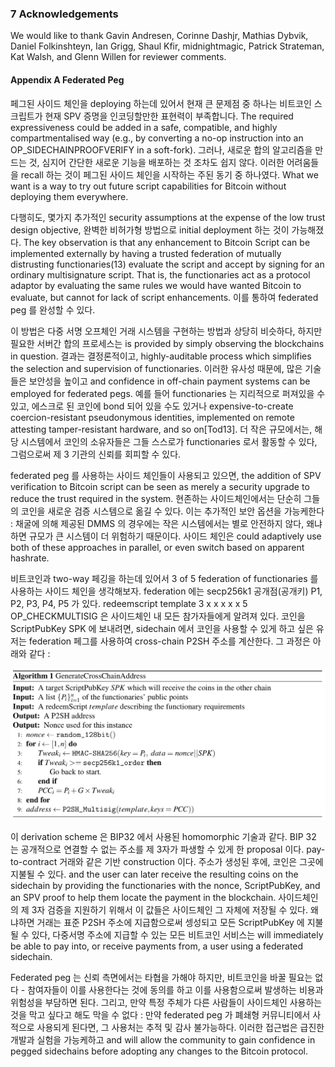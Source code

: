 ### 7 Acknowledgements 

We would like to thank Gavin Andresen, Corinne Dashjr, Mathias Dybvik, Daniel Folkinshteyn, Ian Grigg, Shaul Kfir, midnightmagic, Patrick Strateman, Kat Walsh, and Glenn Willen for reviewer comments.

#### Appendix A Federated Peg 

페그된 사이드 체인을 deploying 하는데 있어서 현재 큰 문제점 중 하나는 비트코인 스크립트가 현재 SPV 증명을 인코딩할만한 표현력이 부족합니다. The required expressiveness could be added in a safe, compatible, and highly compartmentalised way (e.g., by converting a no-op instruction into an OP_SIDECHAINPROOFVERIFY in a soft-fork). 그러나, 새로운 합의 알고리즘을 만드는 것, 심지어 간단한 새로운 기능을 배포하는 것 조차도 쉽지 않다. 이러한 어려움들을 recall 하는 것이 페그된 사이드 체인을 시작하는 주된 동기 중 하나였다. What we want is a way to try out future script capabilities for Bitcoin without deploying them everywhere.

다행히도, 몇가지 추가적인 security assumptions at the expense of the low trust design objective, 완벽한 비허가형 방법으로 initial deployment 하는 것이 가능해졌다. The key observation is that any enhancement to Bitcoin Script can be implemented externally by having a trusted federation of mutually distrusting functionaries(13) evaluate the script and accept by signing for an ordinary multisignature script. That is, the functionaries act as a protocol adaptor by evaluating the same rules we would have wanted Bitcoin to evaluate, but cannot for lack of script enhancements. 이를 통하여 federated peg 를 완성할 수 있다. 

이 방법은 다중 서명 오프체인 거래 시스템을 구현하는 방법과 상당히 비슷하다, 하지만 필요한 서버간 합의 프로세스는 is provided by simply observing the blockchains in question. 결과는 결정론적이고, highly-auditable process which simplifies the selection and supervision of functionaries. 이러한 유사성 때문에, 많은 기술들은 보안성을 높이고 and confidence in off-chain payment systems can be employed for federated pegs. 예를 들어 functionaries 는 지리적으로 퍼져있을 수 있고, 에스크로 된 코인에 bond 되어 있을 수도 있거나 expensive-to-create coercion-resistant pseudonymous identities, implemented on remote attesting tamper-resistant hardware, and so on[Tod13]. 더 작은 규모에서는, 해당 시스템에서 코인의 소유자들은 그들 스스로가 functionaries 로서 활동할 수 있다, 그럼으로써 제 3 기관의 신뢰를 회피할 수 있다. 

federated peg 를 사용하는 사이드 체인들이 사용되고 있으면, the addition of SPV verification to Bitcoin script can be seen as merely a security upgrade to reduce the trust required in the system. 현존하는 사이드체인에서는 단순히 그들의 코인을 새로운 검증 시스템으로 옮길 수 있다. 이는 추가적인 보안 옵션을 가능케한다 : 채굴에 의해 제공된 DMMS 의 경우에는 작은 시스템에서는 별로 안전하지 않다, 왜냐하면 규모가 큰 시스템이 더 위험하기 때문이다. 사이드 체인은 could adaptively use both of these approaches in parallel, or even switch based on apparent hashrate.

비트코인과 two-way 페깅을 하는데 있어서 3 of 5 federation of functionaries 를 사용하는 사이드 체인을 생각해보자. federation 에는 secp256k1 공개점(공개키) P1, P2, P3, P4, P5 가 있다. redeemscript template 3 x x x x x 5 OP_CHECKMULTISIG 은 사이드체인 내 모든 참가자들에게 알려져 있다. 코인을 ScriptPubKey SPK 에 보내려면, sidechain 에서 코인을 사용할 수 있게 하고 싶은 유저는 federation 페그를 사용하여 cross-chain P2SH 주소를 계산한다. 그 과정은 아래와 같다 : 

![1](./1.png)

이 derivation scheme 은 BIP32 에서 사용된 homomorphic 기술과 같다. BIP 32 는 공개적으로 연결할 수 없는 주소를 제 3자가 파생할 수 있게 한 proposal 이다. pay-to-contract 거래와 같은 기반 construction 이다. 주소가 생성된 후에, 코인은 그곳에 지불될 수 있다. and the user can later receive the resulting coins on the sidechain by providing the functionaries with the nonce, ScriptPubKey, and an SPV proof to help them locate the payment in the blockchain. 사이드체인의 제 3자 검증을 지원하기 위해서 이 값들은 사이드체인 그 자체에 저장될 수 있다. 왜냐하면 거래는 표준 P2SH 주소에 지급함으로써 셍성되고 모든 ScriptPubKey 에 지불될 수 있다, 다중서명 주소에 지급할 수 있는 모든 비트코인 서비스는 will immediately be able to pay into, or receive payments from, a user using a federated sidechain.

Federated peg 는 신뢰 측면에서는 타협을 가해야 하지만, 비트코인을 바꿀 필요는 없다 - 참여자들이 이를 사용한다는 것에 동의를 하고 이를 사용함으로써 발생하는 비용과 위험성을 부담하면 된다. 그리고, 만약 특정 주체가 다른 사람들이 사이드체인 사용하는 것을 막고 싶다고 해도 막을 수 없다 : 만약 federated peg 가 폐쇄형 커뮤니티에서 사적으로 사용되게 된다면, 그 사용처는 추적 및 감사 불가능하다. 이러한 접근법은 급진한 개발과 실험을 가능케하고 and will allow the community to gain confidence in pegged sidechains before adopting any changes to the Bitcoin protocol.